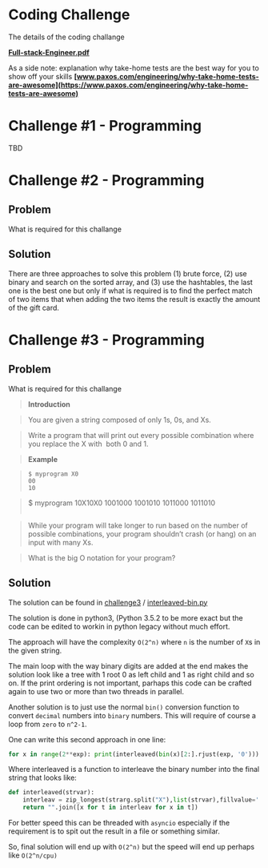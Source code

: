 # Coding Challenge

The details of the coding challange

**[Full-stack-Engineer.pdf](Full-stack-Engineer.pdf)**

As a side note: explanation why take-home tests are the best way for you to show off your skills **[www.paxos.com/engineering/why-take-home-tests-are-awesome](https://www.paxos.com/engineering/why-take-home-tests-are-awesome)**

# Challenge #1 - Programming

TBD

# Challenge #2 - Programming

## Problem

What is required for this challange

## Solution

There are three approaches to solve this problem (1) brute force, (2) use binary and search on the sorted array, and (3) use the hashtables, the last one is the best one but only if what is required is to find the perfect match of two items that when adding the two items the result is exactly the amount of the gift card.

# Challenge #3 - Programming

## Problem

What is required for this challange

> **Introduction**

> You are given a string composed of only 1s, 0s, and Xs.

> Write a program that will print out every possible combination where you replace the X with ​ both 0 and 1.

> **Example**

> ```
> $ myprogram X0
> 00
> 10

> $ myprogram 10X10X0
> 1001000
> 1001010
> 1011000
> 1011010
> ```

> While your program will take longer to run based on the number of possible combinations, your program shouldn’t crash (or hang) on an input with many Xs.

> What is the big O notation for your program?

## Solution

The solution can be found in [challenge3](challenge3) / [interleaved-bin.py](challenge3/interleaved-bin.py)

The solution is done in python3, (Python 3.5.2 to be more exact but the code can be edited to workin in python legacy without much effort.

The approach will have the complexity `O(2^n)` where `n` is the number of `X`s in the given string.

The main loop with the way binary digits are added at the end makes the solution look like a tree with 1 root 0 as left child and 1 as right child and so on. If the print ordering is not important, parhaps this code can be crafted again to use two or more than two threads in parallel.

Another solution is to just use the normal `bin()` conversion function to convert `decimal` numbers into `binary` numbers. This will require of course a loop from `zero` to `n^2-1`.

One can write this second approach in one line:

```python
for x in range(2**exp): print(interleaved(bin(x)[2:].rjust(exp, '0')))
```

Where interleaved is a function to interleave the binary number into the final string that looks like:

```python
def interleaved(strvar):
	interleav = zip_longest(strarg.split("X"),list(strvar),fillvalue='')
	return "".join([x for t in interleav for x in t])
```

For better speed this can be threaded with `asyncio` especially if the requirement is to spit out the result in a file or something similar.

So, final solution will end up with `O(2^n)` but the speed will end up perhaps like `O(2^n/cpu)`
